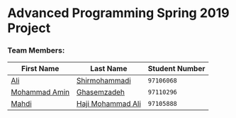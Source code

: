 # Advanced Programming Spring 2019 Project

### Team Members:
First Name | Last Name | Student Number
--- | --- | ---
[Ali](https://github.com/alishirmohammadi) | [Shirmohammadi](https://github.com/alishirmohammadi) | `97106068`
[Mohammad Amin](https://github.com/maghasemzadeh) | [Ghasemzadeh](https://github.com/maghasemzadeh) | `97110296`
[Mahdi](https://github.com/mahdi5235) | [Haji Mohammad Ali](https://github.com/mahdi5235) | `97105888`
